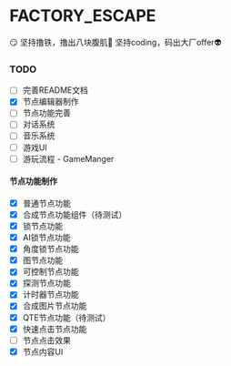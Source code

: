 # FACTORY_ESCAPE

:smirk:
坚持撸铁，撸出八块腹肌:muscle:
坚持coding，码出大厂offer:alien:

### TODO
- [ ] 完善README文档
- [x] 节点编辑器制作
- [ ] 节点功能完善
- [ ] 对话系统
- [ ] 音乐系统
- [ ] 游戏UI
- [ ] 游玩流程 - GameManger
#### 节点功能制作
- [x] 普通节点功能
- [x] 合成节点功能组件（待测试）
- [x] 锁节点功能
- [x] AI锁节点功能
- [x] 角度锁节点功能
- [x] 图节点功能
- [x] 可控制节点功能
- [x] 探测节点功能
- [x] 计时器节点功能
- [x] 合成图片节点功能
- [x] QTE节点功能（待测试）
- [x] 快速点击节点功能
- [ ] 节点点击效果
- [x] 节点内容UI
